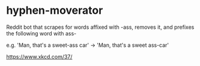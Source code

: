 # hyphen-moverator
Reddit bot that scrapes for words affixed with -ass, removes it, and prefixes the following word with ass-

e.g. 'Man, that's a sweet-ass car' -> 'Man, that's a sweet ass-car'

https://www.xkcd.com/37/
